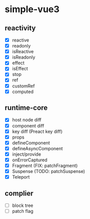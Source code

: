 # simple-vue3

## reactivity

- [x] reactive
- [x] readonly
- [x] isReactive
- [x] isReadonly
- [x] effect
- [x] isEffect
- [x] stop
- [x] ref
- [x] customRef
- [x] computed

## runtime-core

- [x] host node diff
- [x] component diff
- [x] key diff (Preact key diff)
- [x] props
- [x] defineComponent
- [x] defineAsyncComponent
- [x] inject/provide
- [x] onErrorCaptured
- [x] Fragment (FIX: patchFragment)
- [x] Suspense (TODO: patchSuspense)
- [x] Teleport

## complier

- [ ] block tree
- [ ] patch flag
